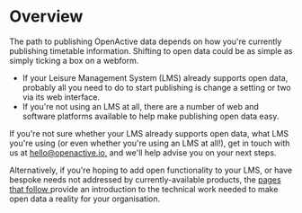 # Overview

The path to publishing OpenActive data depends on how you're currently publishing timetable information. Shifting to open data could be as simple as simply ticking a box on a webform.

* If your Leisure Management System \(LMS\) already supports open data, probably all you need to do to start publishing is change a setting or two via its web interface. 
* If you're not  using an LMS at all, there are a number of web and software platforms available to help make publishing open data easy.

If you're not sure whether your LMS already supports open data, what LMS you're using \(or even whether you're using an LMS at all!\), get in touch with us at [hello@openactive.io,](mailto:hello@openactive.io) and we'll help advise you on your next steps.

Alternatively, if you're hoping to add open functionality to your LMS, or have bespoke needs not addressed by currently-available products, the [pages that follow ](data-feeds/)provide an introduction to the technical work needed to make open data a reality for your organisation.

